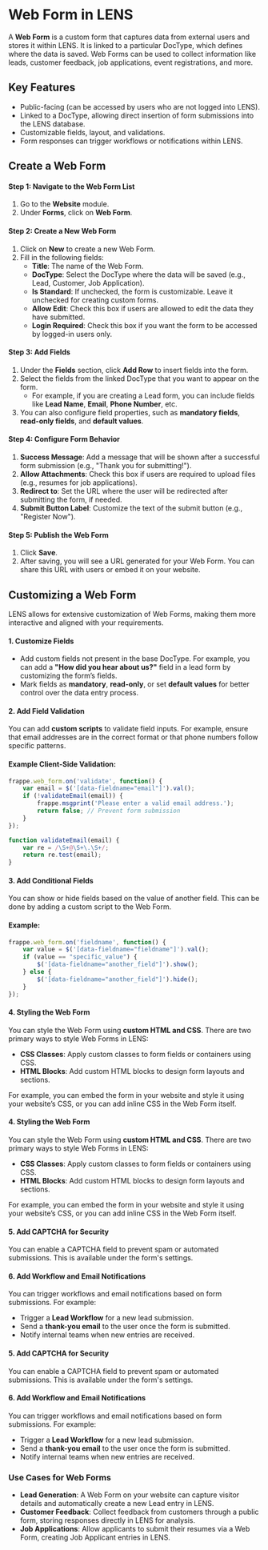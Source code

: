 # Web Form in LENS

A **Web Form** is a custom form that captures data from external users and stores it within LENS. It is linked to a particular DocType, which defines where the data is saved. Web Forms can be used to collect information like leads, customer feedback, job applications, event registrations, and more.

## Key Features

-   Public-facing (can be accessed by users who are not logged into LENS).
-   Linked to a DocType, allowing direct insertion of form submissions into the LENS database.
-   Customizable fields, layout, and validations.
-   Form responses can trigger workflows or notifications within LENS.

## Create a Web Form

#### Step 1: Navigate to the Web Form List

1.  Go to the **Website** module.
2.  Under **Forms**, click on **Web Form**.

#### Step 2: Create a New Web Form

1.  Click on **New** to create a new Web Form.
2.  Fill in the following fields:
    -   **Title**: The name of the Web Form.
    -   **DocType**: Select the DocType where the data will be saved (e.g., Lead, Customer, Job Application).
    -   **Is Standard**: If unchecked, the form is customizable. Leave it unchecked for creating custom forms.
    -   **Allow Edit**: Check this box if users are allowed to edit the data they have submitted.
    -   **Login Required**: Check this box if you want the form to be accessed by logged-in users only.

#### Step 3: Add Fields

1.  Under the **Fields** section, click **Add Row** to insert fields into the form.
2.  Select the fields from the linked DocType that you want to appear on the form.
    -   For example, if you are creating a Lead form, you can include fields like **Lead Name**, **Email**, **Phone Number**, etc.
3.  You can also configure field properties, such as **mandatory fields**, **read-only fields**, and **default values**.

#### Step 4: Configure Form Behavior

1.  **Success Message**: Add a message that will be shown after a successful form submission (e.g., "Thank you for submitting!").
2.  **Allow Attachments**: Check this box if users are required to upload files (e.g., resumes for job applications).
3.  **Redirect to**: Set the URL where the user will be redirected after submitting the form, if needed.
4.  **Submit Button Label**: Customize the text of the submit button (e.g., "Register Now").

#### Step 5: Publish the Web Form

1.  Click **Save**.
2.  After saving, you will see a URL generated for your Web Form. You can share this URL with users or embed it on your website.

## Customizing a Web Form

LENS allows for extensive customization of Web Forms, making them more interactive and aligned with your requirements.

#### 1. Customize Fields

-   Add custom fields not present in the base DocType. For example, you can add a **"How did you hear about us?"** field in a lead form by customizing the form’s fields.
-   Mark fields as **mandatory**, **read-only**, or set **default values** for better control over the data entry process.

#### 2. Add Field Validation

You can add **custom scripts** to validate field inputs. For example, ensure that email addresses are in the correct format or that phone numbers follow specific patterns.

#### Example Client-Side Validation:
```javascript
frappe.web_form.on('validate', function() {
    var email = $('[data-fieldname="email"]').val();
    if (!validateEmail(email)) {
        frappe.msgprint('Please enter a valid email address.');
        return false; // Prevent form submission
    }
});

function validateEmail(email) {
    var re = /\S+@\S+\.\S+/;
    return re.test(email);
}
```
#### 3. Add Conditional Fields

You can show or hide fields based on the value of another field. This can be done by adding a custom script to the Web Form.

#### Example: 
```javascript
frappe.web_form.on('fieldname', function() {
    var value = $('[data-fieldname="fieldname"]').val();
    if (value == "specific_value") {
        $('[data-fieldname="another_field"]').show();
    } else {
        $('[data-fieldname="another_field"]').hide();
    }
});
```

#### 4. Styling the Web Form

You can style the Web Form using **custom HTML and CSS**. There are two primary ways to style Web Forms in LENS:

-   **CSS Classes**: Apply custom classes to form fields or containers using CSS.
-   **HTML Blocks**: Add custom HTML blocks to design form layouts and sections.

For example, you can embed the form in your website and style it using your website’s CSS, or you can add inline CSS in the Web Form itself.
#### 4. Styling the Web Form

You can style the Web Form using **custom HTML and CSS**. There are two primary ways to style Web Forms in LENS:

-   **CSS Classes**: Apply custom classes to form fields or containers using CSS.
-   **HTML Blocks**: Add custom HTML blocks to design form layouts and sections.

For example, you can embed the form in your website and style it using your website’s CSS, or you can add inline CSS in the Web Form itself.

#### 5. Add CAPTCHA for Security

You can enable a CAPTCHA field to prevent spam or automated submissions. This is available under the form's settings.

#### 6. Add Workflow and Email Notifications

You can trigger workflows and email notifications based on form submissions. For example:

-   Trigger a **Lead Workflow** for a new lead submission.
-   Send a **thank-you email** to the user once the form is submitted.
-   Notify internal teams when new entries are received.
#### 5. Add CAPTCHA for Security

You can enable a CAPTCHA field to prevent spam or automated submissions. This is available under the form's settings.

#### 6. Add Workflow and Email Notifications

You can trigger workflows and email notifications based on form submissions. For example:

-   Trigger a **Lead Workflow** for a new lead submission.
-   Send a **thank-you email** to the user once the form is submitted.
-   Notify internal teams when new entries are received.

### Use Cases for Web Forms

-   **Lead Generation**: A Web Form on your website can capture visitor details and automatically create a new Lead entry in LENS.
-   **Customer Feedback**: Collect feedback from customers through a public form, storing responses directly in LENS for analysis.
-   **Job Applications**: Allow applicants to submit their resumes via a Web Form, creating Job Applicant entries in LENS.
<!--stackedit_data:
eyJoaXN0b3J5IjpbMTY5NDIyNjEzNiw1MTk0MDg0OTldfQ==
-->
